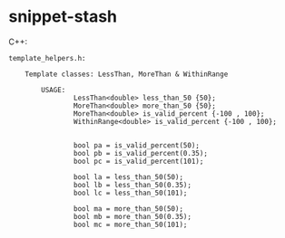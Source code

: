 # snippet-stash

C++:

	template_helpers.h:
		
		Template classes: LessThan, MoreThan & WithinRange
		
			USAGE:
					LessThan<double> less_than_50 {50}; 
					MoreThan<double> more_than_50 {50}; 
					MoreThan<double> is_valid_percent {-100 , 100}; 
					WithinRange<double> is_valid_percent {-100 , 100}; 
	
					
					bool pa = is_valid_percent(50);
					bool pb = is_valid_percent(0.35);
					bool pc = is_valid_percent(101);

					bool la = less_than_50(50);
					bool lb = less_than_50(0.35);
					bool lc = less_than_50(101);

					bool ma = more_than_50(50);
					bool mb = more_than_50(0.35);
					bool mc = more_than_50(101);
